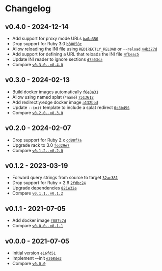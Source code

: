 Changelog
========================================

v0.4.0 - 2024-12-14
----------------------------------------

- Add support for proxy mode URLs [`ba0a350`](https://github.com/DannyBen/redirectly/commit/ba0a350)
- Drop support for Ruby 3.0 [`b30058c`](https://github.com/DannyBen/redirectly/commit/b30058c)
- Allow reloading the INI file using `REDIRECTLY_RELOAD` or `--reload` [`44b377d`](https://github.com/DannyBen/redirectly/commit/44b377d)
- Add support for defining a URL that reloads the INI file [`4fbeac5`](https://github.com/DannyBen/redirectly/commit/4fbeac5)
- Update INI reader to ignore sections [`d7a53ca`](https://github.com/DannyBen/redirectly/commit/d7a53ca)
- Compare [`v0.3.0..v0.4.0`](https://github.com/dannyben/redirectly/compare/v0.3.0..v0.4.0)


v0.3.0 - 2024-02-13
----------------------------------------

- Build docker images automatically [`f6e0a31`](https://github.com/DannyBen/redirectly/commit/f6e0a31)
- Allow using named splat (`*name`) [`7513612`](https://github.com/DannyBen/redirectly/commit/7513612)
- Add redirectly:edge docker image [`a132bbd`](https://github.com/DannyBen/redirectly/commit/a132bbd)
- Update `--init` template to include a splat redirect [`0c8b496`](https://github.com/DannyBen/redirectly/commit/0c8b496)
- Compare [`v0.2.0..v0.3.0`](https://github.com/dannyben/redirectly/compare/v0.2.0..v0.3.0)


v0.2.0 - 2024-02-07
----------------------------------------

- Drop support for Ruby 2.x [`cd88f7a`](https://github.com/DannyBen/redirectly/commit/cd88f7a)
- Upgrade rack to 3.0 [`fcd29e7`](https://github.com/DannyBen/redirectly/commit/fcd29e7)
- Compare [`v0.1.2..v0.2.0`](https://github.com/dannyben/redirectly/compare/v0.1.2..v0.2.0)


<!-- break v0.1.2 -->
v0.1.2 - 2023-03-19
----------------------------------------

- Forward query strings from source to target [`32ac381`](https://github.com/DannyBen/redirectly/commit/32ac381)
- Drop support for Ruby < 2.6 [`2fdbc24`](https://github.com/DannyBen/redirectly/commit/2fdbc24)
- Upgrade dependencies [`821e32e`](https://github.com/DannyBen/redirectly/commit/821e32e)
- Compare [`v0.1.1..v0.1.2`](https://github.com/dannyben/redirectly/compare/v0.1.1..v0.1.2)


v0.1.1 - 2021-07-05
----------------------------------------

- Add docker image [`f887c7d`](https://github.com/DannyBen/redirectly/commit/f887c7d)
- Compare [`v0.0.0..v0.1.1`](https://github.com/dannyben/redirectly/compare/v0.0.0..v0.1.1)


v0.0.0 - 2021-07-05
----------------------------------------

- Initial version [`e16fd51`](https://github.com/DannyBen/redirectly/commit/e16fd51)
- Implement --init [`e268de3`](https://github.com/DannyBen/redirectly/commit/e268de3)
- Compare [`v0.0.0`](https://github.com/dannyben/redirectly/compare/v0.0.0)


